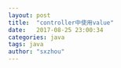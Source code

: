 ```yaml
---
layout: post
title:  "controller中使用value"
date:   2017-08-25 23:00:34
categories: java
tags: java
author: "sxzhou"
---
```

